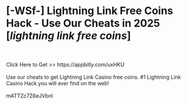# [-WSf-] Lightning Link Free Coins Hack - Use Our Cheats in 2025 [*lightning link free coins*]
<br>
<br>Click Here to Get >> https://appbitly.com/uxHKU

<br>
<br>Use our cheats to get Lightning Link Casino free coins. #1 Lightning Link Casino Hack you will ever find on the web!
<br>
<br>mATTZc7Z6eJVbnl


